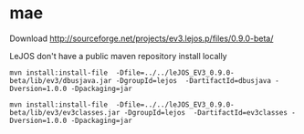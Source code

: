# mae

Download http://sourceforge.net/projects/ev3.lejos.p/files/0.9.0-beta/

LeJOS don't have a public maven repository install locally  

```
mvn install:install-file  -Dfile=../../leJOS_EV3_0.9.0-beta/lib/ev3/dbusjava.jar -DgroupId=lejos  -DartifactId=dbusjava -Dversion=1.0.0 -Dpackaging=jar
```
```
mvn install:install-file  -Dfile=../../leJOS_EV3_0.9.0-beta/lib/ev3/ev3classes.jar -DgroupId=lejos  -DartifactId=ev3classes -Dversion=1.0.0 -Dpackaging=jar
```
